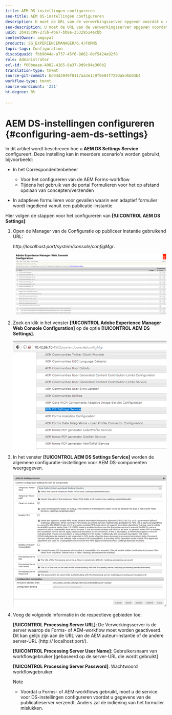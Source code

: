 ```yaml
---
title: AEM DS-instellingen configureren
seo-title: AEM DS-instellingen configureren
description: U moet de URL van de verwerkingsserver opgeven voordat u een formulier verzendt.
seo-description: U moet de URL van de verwerkingsserver opgeven voordat u een formulier verzendt.
uuid: 2b415c99-275b-4b67-bb8e-35329514ecbb
contentOwner: amgoyal
products: SG_EXPERIENCEMANAGER/6.4/FORMS
topic-tags: Configuration
discoiquuid: fbb9044a-a737-45f6-8062-0ef5424a92f8
role: Administrator
exl-id: f60beaae-4082-4165-8a37-9d9c94e360b2
translation-type: tm+mt
source-git-commit: bd94d3949f0117aa3e1c9f0e84f7293a5d6b03b4
workflow-type: tm+mt
source-wordcount: '231'
ht-degree: 0%

---
```


# AEM DS-instellingen configureren {#configuring-aem-ds-settings}

In dit artikel wordt beschreven hoe u **AEM DS Settings Service** configureert. Deze instelling kan in meerdere scenario&#39;s worden gebruikt, bijvoorbeeld:

* In het Correspondentenbeheer

   * Voor het configureren van de AEM Forms-workflow
   * Tijdens het gebruik van de portal Formulieren voor het op afstand opslaan van concepten/verzenden

* In adaptieve formulieren voor gevallen waarin een adaptief formulier wordt ingediend vanuit een publicatie-instantie

Hier volgen de stappen voor het configureren van **[!UICONTROL AEM DS Settings]**:

1. Open de Manager van de Configuratie op publiceer instantie gebruikend URL:

   *http://localhost:port/system/console/configMgr*.

   ![aem_web_configuration_console](assets/aem_web_configuration_console.png)

1. Zoek en klik in het venster **[!UICONTROL Adobe Experience Manager Web Console Configuration]** op de optie **[!UICONTROL AEM DS Settings]**.

   ![ds_settings](assets/ds_settings.png)

1. In het venster **[!UICONTROL AEM DS Settings Service]** worden de algemene configuratie-instellingen voor AEM DS-componenten weergegeven.

   ![ds_settings_1](assets/ds_settings_1.png)

1. Voeg de volgende informatie in de respectieve gebieden toe:

   **[!UICONTROL Processing Server URL]**: De Verwerkingsserver is de server waarop de Forms- of AEM-workflow moet worden geactiveerd. Dit kan gelijk zijn aan de URL van de AEM auteur-instantie of de andere server-URL (http:// localhost:port/).

   **[!UICONTROL Processing Server User Name]**: Gebruikersnaam van workflowgebruiker  [gebaseerd op de server-URL die wordt gebruikt]

   **[!UICONTROL Processing Server Password]**: Wachtwoord workflowgebruiker

   >[!NOTE]
   >
   >* Voordat u Forms- of AEM-workflows gebruikt, moet u de service voor DS-instellingen configureren voordat u gegevens van de publicatieserver verzendt. Anders zal de indiening van het formulier mislukken.

